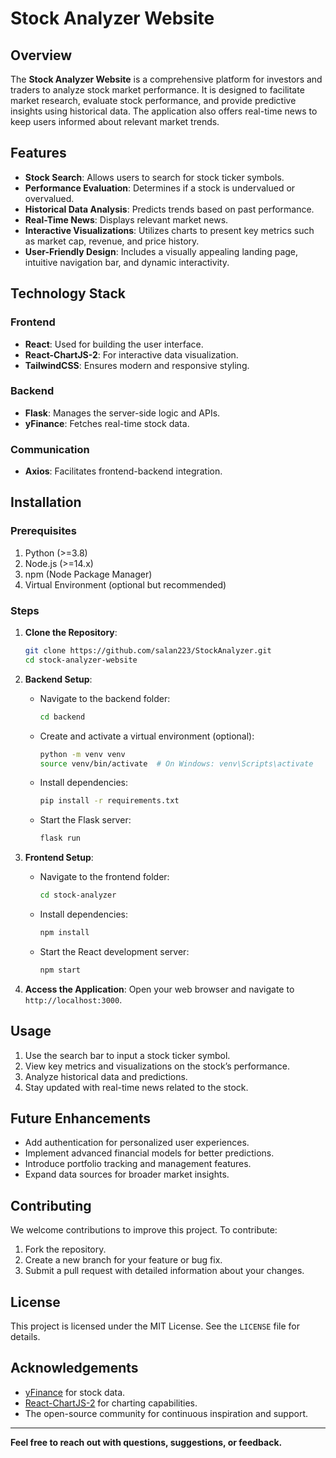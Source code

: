 # Stock Analyzer Website

## Overview
The **Stock Analyzer Website** is a comprehensive platform for investors and traders to analyze stock market performance. It is designed to facilitate market research, evaluate stock performance, and provide predictive insights using historical data. The application also offers real-time news to keep users informed about relevant market trends.

## Features
- **Stock Search**: Allows users to search for stock ticker symbols.
- **Performance Evaluation**: Determines if a stock is undervalued or overvalued.
- **Historical Data Analysis**: Predicts trends based on past performance.
- **Real-Time News**: Displays relevant market news.
- **Interactive Visualizations**: Utilizes charts to present key metrics such as market cap, revenue, and price history.
- **User-Friendly Design**: Includes a visually appealing landing page, intuitive navigation bar, and dynamic interactivity.

## Technology Stack
### Frontend
- **React**: Used for building the user interface.
- **React-ChartJS-2**: For interactive data visualization.
- **TailwindCSS**: Ensures modern and responsive styling.

### Backend
- **Flask**: Manages the server-side logic and APIs.
- **yFinance**: Fetches real-time stock data.

### Communication
- **Axios**: Facilitates frontend-backend integration.

## Installation
### Prerequisites
1. Python (>=3.8)
2. Node.js (>=14.x)
3. npm (Node Package Manager)
4. Virtual Environment (optional but recommended)

### Steps
1. **Clone the Repository**:
   ```bash
   git clone https://github.com/salan223/StockAnalyzer.git
   cd stock-analyzer-website
   ```

2. **Backend Setup**:
   - Navigate to the backend folder:
     ```bash
     cd backend
     ```
   - Create and activate a virtual environment (optional):
     ```bash
     python -m venv venv
     source venv/bin/activate  # On Windows: venv\Scripts\activate
     ```
   - Install dependencies:
     ```bash
     pip install -r requirements.txt
     ```
   - Start the Flask server:
     ```bash
     flask run
     ```

3. **Frontend Setup**:
   - Navigate to the frontend folder:
     ```bash
     cd stock-analyzer
     ```
   - Install dependencies:
     ```bash
     npm install
     ```
   - Start the React development server:
     ```bash
     npm start
     ```

4. **Access the Application**:
   Open your web browser and navigate to `http://localhost:3000`.

## Usage
1. Use the search bar to input a stock ticker symbol.
2. View key metrics and visualizations on the stock’s performance.
3. Analyze historical data and predictions.
4. Stay updated with real-time news related to the stock.

## Future Enhancements
- Add authentication for personalized user experiences.
- Implement advanced financial models for better predictions.
- Introduce portfolio tracking and management features.
- Expand data sources for broader market insights.

## Contributing
We welcome contributions to improve this project. To contribute:
1. Fork the repository.
2. Create a new branch for your feature or bug fix.
3. Submit a pull request with detailed information about your changes.

## License
This project is licensed under the MIT License. See the `LICENSE` file for details.

## Acknowledgements
- [yFinance](https://pypi.org/project/yfinance/) for stock data.
- [React-ChartJS-2](https://react-chartjs-2.js.org/) for charting capabilities.
- The open-source community for continuous inspiration and support.

---

**Feel free to reach out with questions, suggestions, or feedback.**
